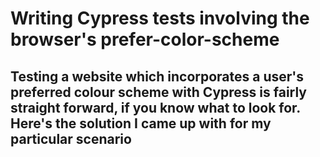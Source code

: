 # Writing Cypress tests involving the browser&#x27;s prefer-color-scheme

## Testing a website which incorporates a user&#x27;s preferred colour scheme with Cypress is fairly straight forward, if you know what to look for. Here&#x27;s the solution I came up with for my particular scenario
